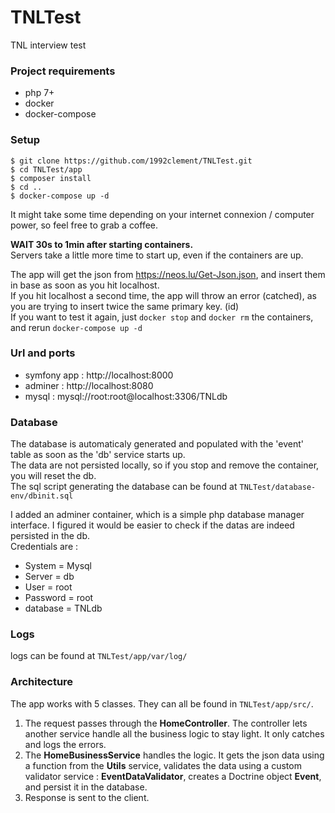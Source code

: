 # TNLTest
TNL interview test

### Project requirements
- php 7+
- docker
- docker-compose

### Setup
```
$ git clone https://github.com/1992clement/TNLTest.git
$ cd TNLTest/app
$ composer install
$ cd ..
$ docker-compose up -d
```
It might take some time depending on your internet connexion / computer power, so feel free to grab a coffee.

**WAIT 30s to 1min after starting containers.**\
Servers take a little more time to start up, even if the containers are up.

The app will get the json from https://neos.lu/Get-Json.json, and insert them in base as soon as you hit localhost.\
If you hit localhost a second time, the app will throw an error (catched), as you are trying to insert twice the same primary key. (id) \
If you want to test it again, just `docker stop` and `docker rm` the containers, and rerun `docker-compose up -d`

### Url and ports
- symfony app : http://localhost:8000
- adminer : http://localhost:8080
- mysql : mysql://root:root@localhost:3306/TNLdb

### Database
The database is automaticaly generated and populated with the 'event' table as soon as the 'db' service starts up.\
The data are not persisted locally, so if you stop and remove the container, you will reset the db.\
The sql script generating the database can be found at `TNLTest/database-env/dbinit.sql`

I added an adminer container, which is a simple php database manager interface. I figured it would be easier to check if the datas are indeed persisted in the db.\
Credentials are :
- System = Mysql
- Server = db
- User = root
- Password = root
- database = TNLdb

### Logs
logs can be found at `TNLTest/app/var/log/`

### Architecture
The app works with 5 classes. They can all be found in `TNLTest/app/src/`.

1) The request passes through the **HomeController**. The controller lets another service handle all the business logic to stay light. It only catches and logs the errors.
2) The **HomeBusinessService** handles the logic. It gets the json data using a function from the **Utils** service, validates the data using a custom validator service : **EventDataValidator**, creates a Doctrine object **Event**, and persist it in the database.
3) Response is sent to the client.




